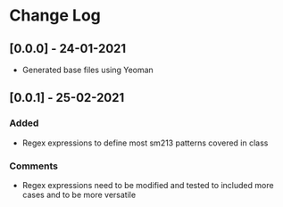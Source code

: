 # Change Log

## [0.0.0] - 24-01-2021

- Generated base files using Yeoman

## [0.0.1] - 25-02-2021

### Added
- Regex expressions to define most sm213 patterns covered in class

### Comments
- Regex expressions need to be modified and tested to included more cases and to be more versatile